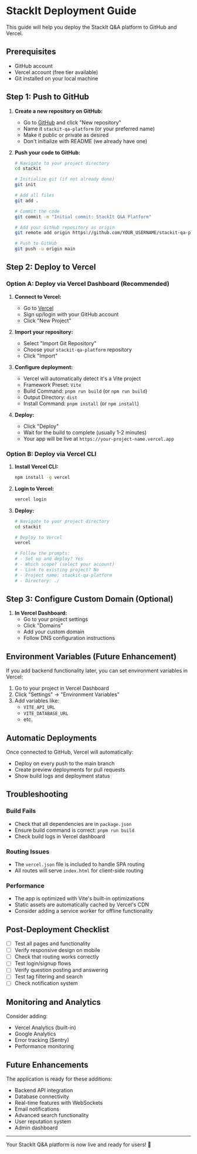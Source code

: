 # StackIt Deployment Guide

This guide will help you deploy the StackIt Q&A platform to GitHub and Vercel.

## Prerequisites

- GitHub account
- Vercel account (free tier available)
- Git installed on your local machine

## Step 1: Push to GitHub

1. **Create a new repository on GitHub:**
   - Go to [GitHub](https://github.com) and click "New repository"
   - Name it `stackit-qa-platform` (or your preferred name)
   - Make it public or private as desired
   - Don't initialize with README (we already have one)

2. **Push your code to GitHub:**
   ```bash
   # Navigate to your project directory
   cd stackit
   
   # Initialize git (if not already done)
   git init
   
   # Add all files
   git add .
   
   # Commit the code
   git commit -m "Initial commit: StackIt Q&A Platform"
   
   # Add your GitHub repository as origin
   git remote add origin https://github.com/YOUR_USERNAME/stackit-qa-platform.git
   
   # Push to GitHub
   git push -u origin main
   ```

## Step 2: Deploy to Vercel

### Option A: Deploy via Vercel Dashboard (Recommended)

1. **Connect to Vercel:**
   - Go to [Vercel](https://vercel.com)
   - Sign up/login with your GitHub account
   - Click "New Project"

2. **Import your repository:**
   - Select "Import Git Repository"
   - Choose your `stackit-qa-platform` repository
   - Click "Import"

3. **Configure deployment:**
   - Vercel will automatically detect it's a Vite project
   - Framework Preset: `Vite`
   - Build Command: `pnpm run build` (or `npm run build`)
   - Output Directory: `dist`
   - Install Command: `pnpm install` (or `npm install`)

4. **Deploy:**
   - Click "Deploy"
   - Wait for the build to complete (usually 1-2 minutes)
   - Your app will be live at `https://your-project-name.vercel.app`

### Option B: Deploy via Vercel CLI

1. **Install Vercel CLI:**
   ```bash
   npm install -g vercel
   ```

2. **Login to Vercel:**
   ```bash
   vercel login
   ```

3. **Deploy:**
   ```bash
   # Navigate to your project directory
   cd stackit
   
   # Deploy to Vercel
   vercel
   
   # Follow the prompts:
   # - Set up and deploy? Yes
   # - Which scope? (select your account)
   # - Link to existing project? No
   # - Project name: stackit-qa-platform
   # - Directory: ./
   ```

## Step 3: Configure Custom Domain (Optional)

1. **In Vercel Dashboard:**
   - Go to your project settings
   - Click "Domains"
   - Add your custom domain
   - Follow DNS configuration instructions

## Environment Variables (Future Enhancement)

If you add backend functionality later, you can set environment variables in Vercel:

1. Go to your project in Vercel Dashboard
2. Click "Settings" → "Environment Variables"
3. Add variables like:
   - `VITE_API_URL`
   - `VITE_DATABASE_URL`
   - etc.

## Automatic Deployments

Once connected to GitHub, Vercel will automatically:
- Deploy on every push to the main branch
- Create preview deployments for pull requests
- Show build logs and deployment status

## Troubleshooting

### Build Fails
- Check that all dependencies are in `package.json`
- Ensure build command is correct: `pnpm run build`
- Check build logs in Vercel dashboard

### Routing Issues
- The `vercel.json` file is included to handle SPA routing
- All routes will serve `index.html` for client-side routing

### Performance
- The app is optimized with Vite's built-in optimizations
- Static assets are automatically cached by Vercel's CDN
- Consider adding a service worker for offline functionality

## Post-Deployment Checklist

- [ ] Test all pages and functionality
- [ ] Verify responsive design on mobile
- [ ] Check that routing works correctly
- [ ] Test login/signup flows
- [ ] Verify question posting and answering
- [ ] Test tag filtering and search
- [ ] Check notification system

## Monitoring and Analytics

Consider adding:
- Vercel Analytics (built-in)
- Google Analytics
- Error tracking (Sentry)
- Performance monitoring

## Future Enhancements

The application is ready for these additions:
- Backend API integration
- Database connectivity
- Real-time features with WebSockets
- Email notifications
- Advanced search functionality
- User reputation system
- Admin dashboard

---

Your StackIt Q&A platform is now live and ready for users! 🚀

